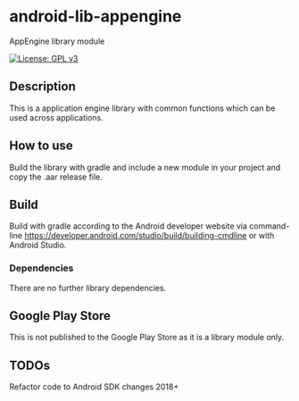 # android-lib-appengine

AppEngine library module

[![License: GPL v3](https://img.shields.io/badge/License-GPLv3-blue.svg)](https://www.gnu.org/licenses/gpl-3.0)

## Description

This is a application engine library with common functions which can be used across applications.

## How to use

Build the library with gradle and include a new module in your project and copy the .aar release file.

## Build

Build with gradle according to the Android developer website via command-line https://developer.android.com/studio/build/building-cmdline
or with Android Studio.

### Dependencies

There are no further library dependencies. 

## Google Play Store

This is not published to the Google Play Store as it is a library module only.

## TODOs

Refactor code to Android SDK changes 2018+
